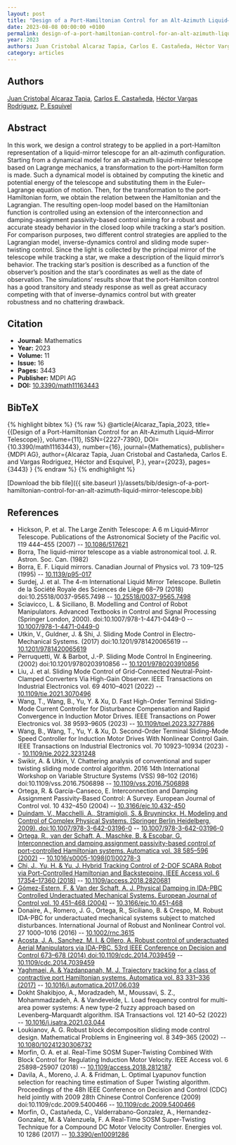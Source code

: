```yaml
---
layout: post
title: "Design of a Port-Hamiltonian Control for an Alt-Azimuth Liquid–Mirror Telescope"
date: 2023-08-08 00:00:00 +0100
permalink: design-of-a-port-hamiltonian-control-for-an-alt-azimuth-liquid-mirror-telescope
year: 2023
authors: Juan Cristobal Alcaraz Tapia, Carlos E. Castañeda, Héctor Vargas Rodriguez, P. Esquivel
category: articles
---
```

 
## Authors
[Juan Cristobal Alcaraz Tapia](authors/juan-cristobal-alcaraz-tapia), [Carlos E. Castañeda](authors/carlos-e-castaneda), [Héctor Vargas Rodriguez](authors/hector-vargas-rodriguez), [P. Esquivel](authors/p-esquivel)
 
## Abstract
In this work, we design a control strategy to be applied in a port-Hamilton representation of a liquid-mirror telescope for an alt-azimuth configuration. Starting from a dynamical model for an alt-azimuth liquid-mirror telescope based on Lagrange mechanics, a transformation to the port-Hamilton form is made. Such a dynamical model is obtained by computing the kinetic and potential energy of the telescope and substituting them in the Euler–Lagrange equation of motion. Then, for the transformation to the port-Hamiltonian form, we obtain the relation between the Hamiltonian and the Lagrangian. The resulting open-loop model based on the Hamiltonian function is controlled using an extension of the interconnection and damping-assignment passivity-based control aiming for a robust and accurate steady behavior in the closed loop while tracking a star’s position. For comparison purposes, two different control strategies are applied to the Lagrangian model, inverse-dynamics control and sliding mode super-twisting control. Since the light is collected by the principal mirror of the telescope while tracking a star, we make a description of the liquid mirror’s behavior. The tracking star’s position is described as a function of the observer’s position and the star’s coordinates as well as the date of observation. The simulations’ results show that the port-Hamilton control has a good transitory and steady response as well as great accuracy competing with that of inverse-dynamics control but with greater robustness and no chattering drawback.
 
## Citation
- **Journal:** Mathematics
- **Year:** 2023
- **Volume:** 11
- **Issue:** 16
- **Pages:** 3443
- **Publisher:** MDPI AG
- **DOI:** [10.3390/math11163443](https://doi.org/10.3390/math11163443)
 
## BibTeX
{% highlight bibtex %}
{% raw %}
@article{Alcaraz_Tapia_2023,
  title={{Design of a Port-Hamiltonian Control for an Alt-Azimuth Liquid–Mirror Telescope}},
  volume={11},
  ISSN={2227-7390},
  DOI={10.3390/math11163443},
  number={16},
  journal={Mathematics},
  publisher={MDPI AG},
  author={Alcaraz Tapia, Juan Cristobal and Castañeda, Carlos E. and Vargas Rodriguez, Héctor and Esquivel, P.},
  year={2023},
  pages={3443}
}
{% endraw %}
{% endhighlight %}
 
[Download the bib file]({{ site.baseurl }}/assets/bib/design-of-a-port-hamiltonian-control-for-an-alt-azimuth-liquid-mirror-telescope.bib)
 
## References
- Hickson, P. et al. The Large Zenith Telescope: A 6 m Liquid‐Mirror Telescope. Publications of the Astronomical Society of the Pacific vol. 119 444–455 (2007) -- [10.1086/517621](https://doi.org/10.1086/517621)
- Borra, The liquid-mirror telescope as a viable astronomical tool. J. R. Astron. Soc. Can. (1982)
- Borra, E. F. Liquid mirrors. Canadian Journal of Physics vol. 73 109–125 (1995) -- [10.1139/p95-017](https://doi.org/10.1139/p95-017)
- Surdej, J. et al. The 4-m International Liquid Mirror Telescope. Bulletin de la Société Royale des Sciences de Liège 68–79 (2018) doi:10.25518/0037-9565.7498 -- [10.25518/0037-9565.7498](https://doi.org/10.25518/0037-9565.7498)
- Sciavicco, L. & Siciliano, B. Modelling and Control of Robot Manipulators. Advanced Textbooks in Control and Signal Processing (Springer London, 2000). doi:10.1007/978-1-4471-0449-0 -- [10.1007/978-1-4471-0449-0](https://doi.org/10.1007/978-1-4471-0449-0)
- Utkin, V., Guldner, J. & Shi, J. Sliding Mode Control in Electro-Mechanical Systems. (2017) doi:10.1201/9781420065619 -- [10.1201/9781420065619](https://doi.org/10.1201/9781420065619)
- Perruquetti, W. & Barbot, J.-P. Sliding Mode Control In Engineering. (2002) doi:10.1201/9780203910856 -- [10.1201/9780203910856](https://doi.org/10.1201/9780203910856)
- Liu, J. et al. Sliding Mode Control of Grid-Connected Neutral-Point-Clamped Converters Via High-Gain Observer. IEEE Transactions on Industrial Electronics vol. 69 4010–4021 (2022) -- [10.1109/tie.2021.3070496](https://doi.org/10.1109/tie.2021.3070496)
- Wang, T., Wang, B., Yu, Y. & Xu, D. Fast High-Order Terminal Sliding-Mode Current Controller for Disturbance Compensation and Rapid Convergence in Induction Motor Drives. IEEE Transactions on Power Electronics vol. 38 9593–9605 (2023) -- [10.1109/tpel.2023.3277886](https://doi.org/10.1109/tpel.2023.3277886)
- Wang, B., Wang, T., Yu, Y. & Xu, D. Second-Order Terminal Sliding-Mode Speed Controller for Induction Motor Drives With Nonlinear Control Gain. IEEE Transactions on Industrial Electronics vol. 70 10923–10934 (2023) -- [10.1109/tie.2022.3231248](https://doi.org/10.1109/tie.2022.3231248)
- Swikir, A. & Utkin, V. Chattering analysis of conventional and super twisting sliding mode control algorithm. 2016 14th International Workshop on Variable Structure Systems (VSS) 98–102 (2016) doi:10.1109/vss.2016.7506898 -- [10.1109/vss.2016.7506898](https://doi.org/10.1109/vss.2016.7506898)
- Ortega, R. & García-Canseco, E. Interconnection and Damping Assignment Passivity-Based Control: A Survey. European Journal of Control vol. 10 432–450 (2004) -- [10.3166/ejc.10.432-450](https://doi.org/10.3166/ejc.10.432-450)
- [Duindam, V., Macchelli, A., Stramigioli, S. & Bruyninckx, H. Modeling and Control of Complex Physical Systems. (Springer Berlin Heidelberg, 2009). doi:10.1007/978-3-642-03196-0](modeling-and-control-of-complex-physical-systems) -- [10.1007/978-3-642-03196-0](https://doi.org/10.1007/978-3-642-03196-0)
- [Ortega, R., van der Schaft, A., Maschke, B. & Escobar, G. Interconnection and damping assignment passivity-based control of port-controlled Hamiltonian systems. Automatica vol. 38 585–596 (2002)](interconnection-and-damping-assignment-passivity-based-control-of-port-controlled-hamiltonian-systems) -- [10.1016/s0005-1098(01)00278-3](https://doi.org/10.1016/s0005-1098(01)00278-3)
- [Chi, J., Yu, H. & Yu, J. Hybrid Tracking Control of 2-DOF SCARA Robot via Port-Controlled Hamiltonian and Backstepping. IEEE Access vol. 6 17354–17360 (2018)](hybrid-tracking-control-of-2-dof-scara-robot-via-port-controlled-hamiltonian-and-backstepping) -- [10.1109/access.2018.2820681](https://doi.org/10.1109/access.2018.2820681)
- [Gómez-Estern, F. & Van der Schaft, A. J. Physical Damping in IDA-PBC Controlled Underactuated Mechanical Systems. European Journal of Control vol. 10 451–468 (2004)](physical-damping-in-ida-pbc-controlled-underactuated-mechanical-systems) -- [10.3166/ejc.10.451-468](https://doi.org/10.3166/ejc.10.451-468)
- Donaire, A., Romero, J. G., Ortega, R., Siciliano, B. & Crespo, M. Robust IDA-PBC for underactuated mechanical systems subject to matched disturbances. International Journal of Robust and Nonlinear Control vol. 27 1000–1016 (2016) -- [10.1002/rnc.3615](https://doi.org/10.1002/rnc.3615)
- [Acosta, J. A., Sanchez, M. I. & Ollero, A. Robust control of underactuated Aerial Manipulators via IDA-PBC. 53rd IEEE Conference on Decision and Control 673–678 (2014) doi:10.1109/cdc.2014.7039459](robust-control-of-underactuated-aerial-manipulators-via-ida-pbc) -- [10.1109/cdc.2014.7039459](https://doi.org/10.1109/cdc.2014.7039459)
- [Yaghmaei, A. & Yazdanpanah, M. J. Trajectory tracking for a class of contractive port Hamiltonian systems. Automatica vol. 83 331–336 (2017)](trajectory-tracking-for-a-class-of-contractive-port-hamiltonian-systems) -- [10.1016/j.automatica.2017.06.039](https://doi.org/10.1016/j.automatica.2017.06.039)
- Dokht Shakibjoo, A., Moradzadeh, M., Moussavi, S. Z., Mohammadzadeh, A. & Vandevelde, L. Load frequency control for multi-area power systems: A new type-2 fuzzy approach based on Levenberg–Marquardt algorithm. ISA Transactions vol. 121 40–52 (2022) -- [10.1016/j.isatra.2021.03.044](https://doi.org/10.1016/j.isatra.2021.03.044)
- Loukianov, A. G. Robust block decomposition sliding mode control design. Mathematical Problems in Engineering vol. 8 349–365 (2002) -- [10.1080/10241230306732](https://doi.org/10.1080/10241230306732)
- Morfin, O. A. et al. Real-Time SOSM Super-Twisting Combined With Block Control for Regulating Induction Motor Velocity. IEEE Access vol. 6 25898–25907 (2018) -- [10.1109/access.2018.2812187](https://doi.org/10.1109/access.2018.2812187)
- Davila, A., Moreno, J. A. & Fridman, L. Optimal Lyapunov function selection for reaching time estimation of Super Twisting algorithm. Proceedings of the 48h IEEE Conference on Decision and Control (CDC) held jointly with 2009 28th Chinese Control Conference (2009) doi:10.1109/cdc.2009.5400466 -- [10.1109/cdc.2009.5400466](https://doi.org/10.1109/cdc.2009.5400466)
- Morfin, O., Castañeda, C., Valderrabano-Gonzalez, A., Hernandez-Gonzalez, M. & Valenzuela, F. A Real-Time SOSM Super-Twisting Technique for a Compound DC Motor Velocity Controller. Energies vol. 10 1286 (2017) -- [10.3390/en10091286](https://doi.org/10.3390/en10091286)

